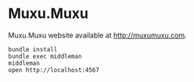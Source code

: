 # Muxu.Muxu

Muxu.Muxu website available at http://muxumuxu.com.

```
bundle install
bundle exec middleman
middleman
open http://localhost:4567
```
